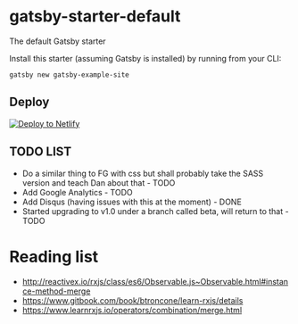 # gatsby-starter-default
The default Gatsby starter

Install this starter (assuming Gatsby is installed) by running from your CLI:
```
gatsby new gatsby-example-site
```
## Deploy

[![Deploy to Netlify](https://www.netlify.com/img/deploy/button.svg)](https://app.netlify.com/start/deploy?repository=https://github.com/gatsbyjs/gatsby-starter-default)

## TODO LIST

- Do a similar thing to FG with css but shall probably take the SASS version and teach Dan about that - TODO
- Add Google Analytics - TODO
- Add Disqus (having issues with this at the moment) - DONE
- Started upgrading to v1.0 under a branch called beta, will return to that - TODO

# Reading list
- http://reactivex.io/rxjs/class/es6/Observable.js~Observable.html#instance-method-merge
- https://www.gitbook.com/book/btroncone/learn-rxjs/details
- https://www.learnrxjs.io/operators/combination/merge.html

